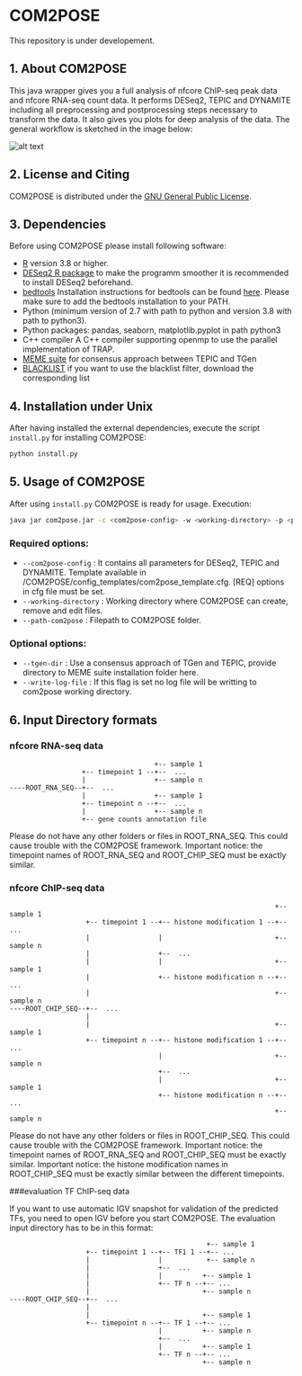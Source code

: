 # COM2POSE

This repository is under developement.

## 1. About COM2POSE


This java wrapper gives you a full analysis of nfcore ChIP-seq peak data and nfcore RNA-seq count data. It performs DESeq2, TEPIC and DYNAMITE including all  preprocessing and postprocessing steps necessary to transform the data. It also gives you plots for deep analysis of the data. The general workflow is sketched in the image below:

![alt text](https://github.com/biomedbigdata/COM2POSE/blob/master/COM2POSE_framework.png)

## 2. License and Citing

COM2POSE is distributed under the [GNU General Public License](https://www.gnu.org/licenses/gpl-3.0.en.html).

## 3. Dependencies

Before using COM2POSE please install following software:

- [R](https://cran.r-project.org/bin/windows/base/) version 3.8 or higher.
- [DESeq2 R package](http://bioconductor.org/packages/release/bioc/html/DESeq2.html) to make the programm smoother it is recommended to install DESeq2 beforehand.
- [bedtools](https://github.com/arq5x/bedtools2) Installation instructions for bedtools can be found [here](https://bedtools.readthedocs.io/en/latest/content/installation.html). Please make sure to add the bedtools installation to your PATH.
- Python (minimum version of 2.7 with path to python and version 3.8 with path to python3).
- Python packages: pandas, seaborn, matplotlib.pyplot in path python3
- C++ compiler A C++ compiler supporting openmp to use the parallel implementation of TRAP.
- [MEME suite](http://meme-suite.org/doc/download.html) for consensus approach between TEPIC and TGen
- [BLACKLIST](https://github.com/Boyle-Lab/Blacklist/tree/master/lists) if you want to use the blacklist filter, download the corresponding list

## 4. Installation under Unix

After having installed the external dependencies, execute the script `install.py` for installing COM2POSE:

```sh
python install.py
```
## 5. Usage of COM2POSE

After using `install.py` COM2POSE is ready for usage. 
Execution:
```sh
java jar com2pose.jar -c <com2pose-config> -w <working-directory> -p <path-com2pose> [-t <tgen-dir>] [-l]
```

### Required options: 
- `--com2pose-config` : It contains all parameters for DESeq2, TEPIC and DYNAMITE. Template available in /COM2POSE/config_templates/com2pose_template.cfg. [REQ] options in cfg file must be set.
- `--working-directory` : Working directory where COM2POSE can create, remove and edit files.
- `--path-com2pose` : Filepath to COM2POSE folder.

### Optional options: 
- `--tgen-dir` : Use a consensus approach of TGen and TEPIC, provide directory to MEME suite installation folder here.
- `--write-log-file` : If this flag is set no log file will be writting to com2pose working directory.

## 6. Input Directory formats

### nfcore RNA-seq data
```
                                    +-- sample 1
                  +-- timepoint 1 --+--  ...
                  |                 +-- sample n
----ROOT_RNA_SEQ--+--  ...
                  |                 +-- sample 1
                  +-- timepoint n --+--  ...
                  |                 +-- sample n
                  +-- gene counts annotation file
```
Please do not have any other folders or files in ROOT_RNA_SEQ. This could cause trouble with the COM2POSE framework.
Important notice: the timepoint names of ROOT_RNA_SEQ and ROOT_CHIP_SEQ must be exactly similar. 

### nfcore ChIP-seq data
```
                                                                  +-- sample 1
                   +-- timepoint 1 --+-- histone modification 1 --+-- ...
                   |                 |                            +-- sample n
                   |                 +--  ...
                   |                 |                            +-- sample 1
                   |                 +-- histone modification n --+-- ...
                   |                                              +-- sample n
----ROOT_CHIP_SEQ--+--  ...
                   |
                   |                                              +-- sample 1
                   +-- timepoint n --+-- histone modification 1 --+-- ...
                                     |                            +-- sample n
                                     +--  ...
                                     |                            +-- sample 1
                                     +-- histone modification n --+-- ...
                                                                  +-- sample n
```
Please do not have any other folders or files in ROOT_CHIP_SEQ. This could cause trouble with the COM2POSE framework.
Important notice: the timepoint names of ROOT_RNA_SEQ and ROOT_CHIP_SEQ must be exactly similar. 
Important notice: the histone modification names in ROOT_CHIP_SEQ must be exactly similar between the different timepoints.

###evaluation TF ChIP-seq data

If you want to use automatic IGV snapshot for validation of the predicted TFs, you need to open IGV before you start COM2POSE.
The evaluation input directory has to be in this format:
```
                                                 +-- sample 1
                   +-- timepoint 1 --+-- TF1 1 --+-- ...
                   |                 |           +-- sample n
                   |                 +--  ...
                   |                 |          +-- sample 1
                   |                 +-- TF n --+-- ...
                   |                            +-- sample n
----ROOT_CHIP_SEQ--+--  ...
                   |
                   |                            +-- sample 1
                   +-- timepoint n --+-- TF 1 --+-- ...
                                     |          +-- sample n
                                     +--  ...
                                     |          +-- sample 1
                                     +-- TF n --+-- ...
                                                +-- sample n
```
